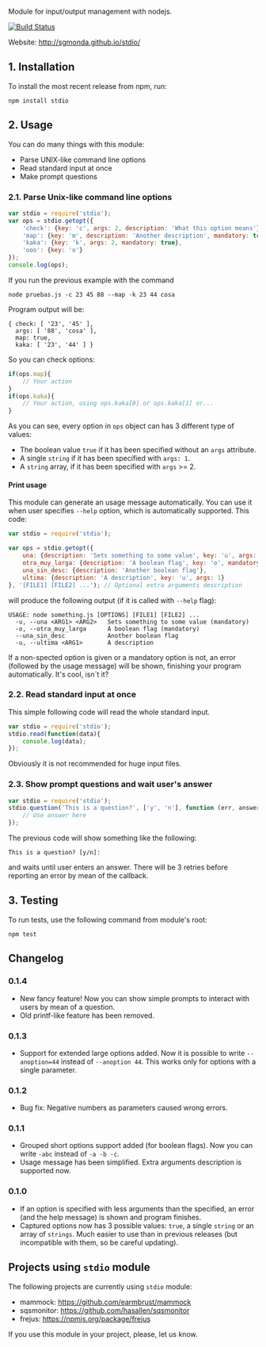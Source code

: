Module for input/output management with nodejs.

[![Build Status](https://secure.travis-ci.org/sgmonda/stdio.png)](http://travis-ci.org/sgmonda/stdio)

Website: http://sgmonda.github.io/stdio/

## 1. Installation

To install the most recent release from npm, run:

    npm install stdio

## 2. Usage

You can do many things with this module:
* Parse UNIX-like command line options
* Read standard input at once
* Make prompt questions

### 2.1. Parse Unix-like command line options

```javascript
var stdio = require('stdio');
var ops = stdio.getopt({
    'check': {key: 'c', args: 2, description: 'What this option means'},
    'map': {key: 'm', description: 'Another description', mandatory: true},
    'kaka': {key: 'k', args: 2, mandatory: true},
    'ooo': {key: 'o'}
});
console.log(ops);
```

If you run the previous example with the command

    node pruebas.js -c 23 45 88 --map -k 23 44 cosa

Program output will be:

    { check: [ '23', '45' ],
      args: [ '88', 'cosa' ],
      map: true,
      kaka: [ '23', '44' ] }

So you can check options:

```javascript
if(ops.map){
    // Your action
}
if(ops.kaka){
    // Your action, using ops.kaka[0] or ops.kaka[1] or...
}
```

As you can see, every option in `ops` object can has 3 different type of values:
* The boolean value `true` if it has been specified without an `args` attribute.
* A single `string` if it has been specified with `args: 1`.
* A `string` array, if it has been specified with `args` >= 2.

#### Print usage

This module can generate an usage message automatically. You can use it when user specifies `--help` option, which is automatically supported. This code:

```javascript
var stdio = require('stdio');

var ops = stdio.getopt({
	una: {description: 'Sets something to some value', key: 'u', args: 2, mandatory: true},
	otra_muy_larga: {description: 'A boolean flag', key: 'o', mandatory: true},
	una_sin_desc: {description: 'Another boolean flag'},
	ultima: {description: 'A description', key: 'u', args: 1}
}, '[FILE1] [FILE2] ...'); // Optional extra arguments description
```

will produce the following output (if it is called with `--help` flag):

```
USAGE: node something.js [OPTIONS] [FILE1] [FILE2] ...
  -u, --una <ARG1> <ARG2> 	Sets something to some value (mandatory)
  -o, --otra_muy_larga    	A boolean flag (mandatory)
  --una_sin_desc          	Another boolean flag
  -u, --ultima <ARG1>     	A description
```

If a non-spected option is given or a mandatory option is not, an error (followed by the usage message) will be shown, finishing your program automatically. It's cool, isn`t it?

### 2.2. Read standard input at once

This simple following code will read the whole standard input.

```javascript
var stdio = require('stdio');
stdio.read(function(data){
    console.log(data);
});
```

Obviously it is not recommended for huge input files.

### 2.3. Show prompt questions and wait user's answer

```javascript
var stdio = require('stdio');
stdio.question('This is a question?', ['y', 'n'], function (err, answer) {
    // Use answer here
});
```

The previous code will show something like the following:

````
This is a question? [y/n]:
````

and waits until user enters an answer. There will be 3 retries before reporting an error by mean of the callback.

## 3. Testing

To run tests, use the following command from module's root:

````
npm test
````

## Changelog

### 0.1.4

* New fancy feature! Now you can show simple prompts to interact with users by mean of a question.
* Old printf-like feature has been removed.

### 0.1.3

* Support for extended large options added. Now it is possible to write `--anoption=44` instead of `--anoption 44`. This works only for options with a single parameter.

### 0.1.2

* Bug fix: Negative numbers as parameters caused wrong errors.

### 0.1.1

* Grouped short options support added (for boolean flags). Now you can write `-abc` instead of `-a -b -c`.
* Usage message has been simplified. Extra arguments description is supported now.

### 0.1.0

* If an option is specified with less arguments than the specified, an error (and the help message) is shown and program finishes.
* Captured options now has 3 possible values: `true`, a single `string` or an array of `strings`. Much easier to use than in previous releases (but incompatible with them, so be careful updating).

## Projects using `stdio` module

The following projects are currently using `stdio` module:

* mammock: https://github.com/earmbrust/mammock
* sqsmonitor: https://github.com/hasallen/sqsmonitor
* frejus: https://npmjs.org/package/frejus

If you use this module in your project, please, let us know.
